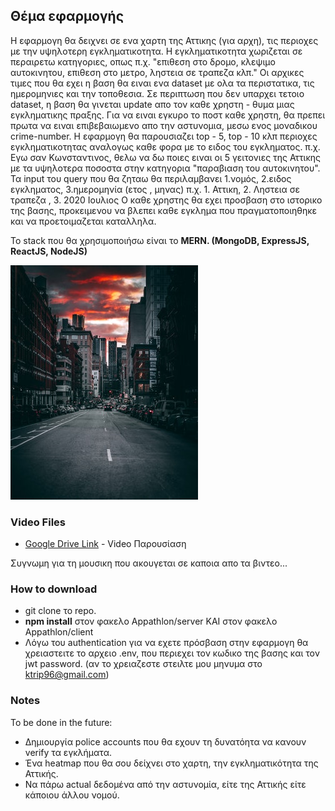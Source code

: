 

## Θέμα εφαρμογής

 Η εφαρμογη θα δειχνει σε ενα χαρτη της Αττικης (για αρχη), τις περιοχες με την υψηλοτερη εγκληματικοτητα. 
 Η εγκληματικοτητα χωριζεται σε περαιρετω κατηγοριες, οπως π.χ. "επιθεση στο δρομο, κλεψιμο αυτοκινητου, επιθεση στο μετρο, ληστεια σε τραπεζα κλπ." Οι αρχικες τιμες που θα εχει η βαση θα ειναι ενα dataset με ολα τα περιστατικα, τις ημερομηνιες και την τοποθεσια. Σε περιπτωση που δεν υπαρχει τετοιο dataset, η βαση θα γινεται update απο τον καθε χρηστη - θυμα μιας εγκληματικης πραξης. Για να ειναι εγκυρο το ποστ καθε χρηστη, θα πρεπει πρωτα να ειναι επιβεβαιωμενο απο την αστυνομια, μεσω ενος μοναδικου crime-number. Η εφαρμογη θα παρουσιαζει top - 5, top - 10 κλπ περιοχες εγκληματικοτητας αναλογως καθε φορα με το ειδος του εγκληματος. π.χ. Εγω σαν Κωνσταντινος, θελω να δω ποιες ειναι οι 5 γειτονιες της Αττικης με τα υψηλοτερα ποσοστα στην κατηγορια "παραβιαση του αυτοκινητου". Τα input του query που θα ζηταω θα περιλαμβανει 1.νομός, 2.ειδος εγκληματος, 3.ημερομηνία (ετος , μηνας) π.χ. 1. Αττικη, 2. Ληστεια σε τραπεζα , 3. 2020 Ιουλιος Ο καθε χρηστης θα εχει προσβαση στο ιστορικο της βασης, προκειμενου να βλεπει καθε εγκλημα που πραγματοποιηθηκε και να προετοιμαζεται καταλληλα.

 Το stack που θα χρησιμοποιήσω είναι το **MERN. (MongoDB, ExpressJS, ReactJS, NodeJS)** 


![](/client/src/images/main2.jpg)

### Video Files

* [Google Drive Link](https://drive.google.com/drive/folders/1aPQbeiRNoKtBLusuiXeu2dCWhJdfQQXY?usp=sharing) - Video Παρουσίαση 

Συγνωμη για τη μουσικη που ακουγεται σε καποια απο τα βιντεο... 


### How to download 

- git clone το repo.
- **npm install** στον φακελο Appathlon/server ΚΑΙ στον φακελο Appathlon/client
- Λόγω του authentication για να εχετε πρόσβαση στην εφαρμογη θα χρειαστειτε το αρχειο .env, που περιεχει τον κωδικο της βασης και τον jwt password.
(αν το χρειαζεστε στειλτε μου μηνυμα στο ktrip96@gmail.com)



### Notes

To be done in the future:
- Δημιουργία police accounts που θα εχουν τη δυνατόητα να κανουν verify τα εγκλήματα.
- Ένα heatmap που θα σου δείχνει στο χαρτη, την εγκληματικότητα της Αττικής.
- Να πάρω actual δεδομένα από την αστυνομία, είτε της Αττικής είτε κάποιου άλλου νομού.

